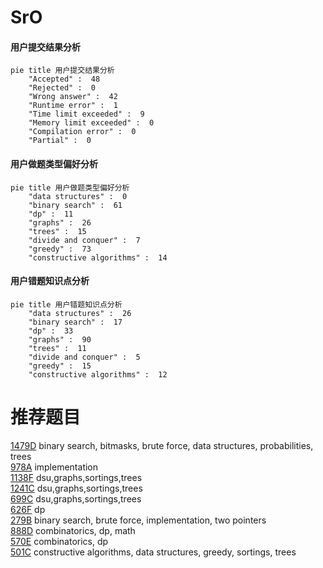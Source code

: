 # SrO

<!-- tabs:start -->



#### **用户提交结果分析**

```mermaid
pie title 用户提交结果分析
    "Accepted" :  48
    "Rejected" :  0
    "Wrong answer" :  42
    "Runtime error" :  1
    "Time limit exceeded" :  9
    "Memory limit exceeded" :  0
    "Compilation error" :  0
    "Partial" :  0
```

#### **用户做题类型偏好分析**

```mermaid
pie title 用户做题类型偏好分析
    "data structures" :  0
    "binary search" :  61
    "dp" :  11
    "graphs" :  26
    "trees" :  15
    "divide and conquer" :  7
    "greedy" :  73
    "constructive algorithms" :  14
```
#### **用户错题知识点分析**

```mermaid
pie title 用户错题知识点分析
    "data structures" :  26
    "binary search" :  17
    "dp" :  33
    "graphs" :  90
    "trees" :  11
    "divide and conquer" :  5
    "greedy" :  15
    "constructive algorithms" :  12
```



<!-- tabs:end -->
# 推荐题目
[1479D](https://codeforces.com/contest/1479/problem/D)		binary search,
                        bitmasks,
                        brute force,
                        data structures,
                        probabilities,
                        trees		  
[978A](https://codeforces.com/contest/978/problem/A)		implementation		  
[1138F](https://codeforces.com/contest/1138/problem/F)		dsu,graphs,sortings,trees		  
[1241C](https://codeforces.com/contest/1241/problem/C)		dsu,graphs,sortings,trees		  
[699C](https://codeforces.com/contest/699/problem/C)		dsu,graphs,sortings,trees		  
[626F](https://codeforces.com/contest/626/problem/F)		dp		  
[279B](https://codeforces.com/contest/279/problem/B)		binary search,
                        brute force,
                        implementation,
                        two pointers		  
[888D](https://codeforces.com/contest/888/problem/D)		combinatorics,
                        dp,
                        math		  
[570E](https://codeforces.com/contest/570/problem/E)		combinatorics,
                        dp		  
[501C](https://codeforces.com/contest/501/problem/C)		constructive algorithms,
                        data structures,
                        greedy,
                        sortings,
                        trees		  
